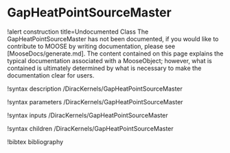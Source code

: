 <!-- MOOSE Documentation Stub: Remove this when content is added. -->

# GapHeatPointSourceMaster

!alert construction title=Undocumented Class
The GapHeatPointSourceMaster has not been documented, if you would like to contribute to MOOSE by
writing documentation, please see [MooseDocs/generate.md]. The content contained on this page explains
the typical documentation associated with a MooseObject; however, what is contained is ultimately
determined by what is necessary to make the documentation clear for users.

!syntax description /DiracKernels/GapHeatPointSourceMaster

!syntax parameters /DiracKernels/GapHeatPointSourceMaster

!syntax inputs /DiracKernels/GapHeatPointSourceMaster

!syntax children /DiracKernels/GapHeatPointSourceMaster

!bibtex bibliography
